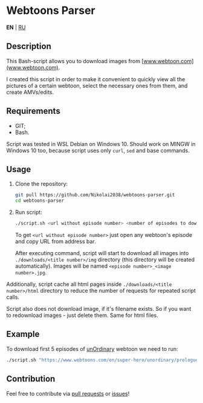 # Webtoons Parser

**EN** | [RU](README_RU.md)

## Description

This Bash-script allows you to download images from [www.webtoon.com](www.webtoon.com).

I created this script in order to make it convenient to quickly view all the pictures of a certain webtoon, select the necessary ones from them, and create AMVs/edits.

## Requirements

- GIT;
- Bash.

Script was tested in WSL Debian on Windows 10.
Should work on MINGW in Windows 10 too, because script uses only `curl`, `sed` and base commands.

## Usage

1. Clone the repository:

    ```bash
    git pull https://github.com/Nikolai2038/webtoons-parser.git
    cd webtoons-parser
    ```

2. Run script:

    ```bash
    ./script.sh <url without episode number> <number of episodes to download>
    ```

    To get `<url without episode number>` just open any webtoon's episode and copy URL from address bar.

    After executing command, script will start to download all images into `./downloads/<title number>/img` directory (this directory will be created automatically).
    Images will be named `<episode number>_<image number>.jpg`.

Additionally, script cache all html pages inside `./downloads/<title number>/html` directory to reduce the number of requests for repeated script calls.

Script also does not download image, if it's filename exists.
So if you want to redownload images - just delete them.
Same for html files.

## Example

To download first 5 episodes of [unOrdinary](https://www.webtoons.com/en/super-hero/unordinary/list?title_no=679) webtoon we need to run:

```bash
./script.sh "https://www.webtoons.com/en/super-hero/unordinary/prologue/viewer?title_no=679&episode_no=" "5"
```

## Contribution

Feel free to contribute via [pull requests](https://github.com/Nikolai2038/webtoons-parser/pulls) or [issues](https://github.com/Nikolai2038/webtoons-parser/issues)!
